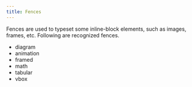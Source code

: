 ```yaml
---
title: Fences
---
```


Fences are used to typeset some inline-block elements, such
as images, frames, etc. Following are recognized fences.

- diagram
- animation
- framed
- math
- tabular
- vbox

